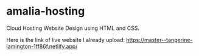 # amalia-hosting
Cloud Hosting Website Design using HTML and CSS.

Here is the link of live website I already upload: https://master--tangerine-lamington-1ff86f.netlify.app/
